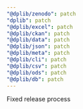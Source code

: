 ```yaml
---
"@dplib/zenodo": patch
"dplib": patch
"@dplib/excel": patch
"@dplib/ckan": patch
"@dplib/data": patch
"@dplib/json": patch
"@dplib/meta": patch
"@dplib/cli": patch
"@dplib/csv": patch
"@dplib/ods": patch
"@dplib/db": patch
---
```


Fixed release process
